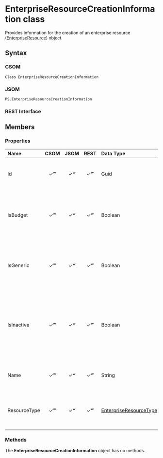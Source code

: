 
# EnterpriseResourceCreationInformation class

Provides information for the creation of an enterprise resource ([EnterpriseResource](EnterpriseResource.md)) object.

## Syntax

### CSOM

```
Class EnterpriseResourceCreationInformation
```

### JSOM

```
PS.EnterpriseResourceCreationInformation
```

### REST Interface

<!-- 
    This needs to be verified, then added to the document. 
    This resource supports GET HTTP command.

```
http://<sitecollection>/<site>/_api/ProjectServer/Projects('projectid')/Assignments('assignmentid')
```

    End of comment  -->


## Members

### Properties

|**Name**|**CSOM**|**JSOM**|**REST**|**Data Type**|**Description**|
|:-----|:-----:|:-----:|:-----:|:-----|:-----|
|Id|&#x2713;&#x02B7;|&#x2713;&#x02B7;|&#x2713;&#x02B7;|Guid|Gets or sets the GUID of the enterprise resource.|
|IsBudget|&#x2713;&#x02B7;|&#x2713;&#x02B7;|&#x2713;&#x02B7;|Boolean|Gets or sets a Boolean value that indicates whether this is a budget resource.|
|IsGeneric|&#x2713;&#x02B7;|&#x2713;&#x02B7;|&#x2713;&#x02B7;|Boolean|Gets or sets a Boolean value that indicates whether this is a generic resource.|
|IsInactive|&#x2713;&#x02B7;|&#x2713;&#x02B7;|&#x2713;&#x02B7;|Boolean|Gets or sets a Boolean value that indicates whether this resource should be created in an inactive state.|
|Name|&#x2713;&#x02B7;|&#x2713;&#x02B7;|&#x2713;&#x02B7;|String|Gets or sets the name of the enterprise resource.|
|ResourceType|&#x2713;&#x02B7;|&#x2713;&#x02B7;|&#x2713;&#x02B7;|[EnterpriseResourceType](EnterpriseResourceType.md)|Gets or sets a value that represents the resource type.|


### Methods

The **EnterpriseResourceCreationInformation** object has no methods.

